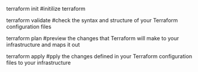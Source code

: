 

terraform init #initilize terraform

terraform validate #check the syntax and structure of your Terraform configuration files

terraform plan #preview the changes that Terraform will make to your infrastructure and maps it out

terraform apply #pply the changes defined in your Terraform configuration files to your infrastructure
